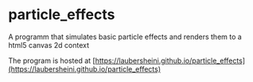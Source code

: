 # particle_effects

A programm that simulates basic particle effects and renders them to a html5 canvas 2d context

The program is hosted at [https://laubersheini.github.io/particle_effects](https://laubersheini.github.io/particle_effects)
